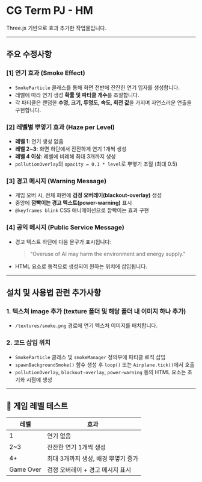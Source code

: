 # CG Term PJ - HM

Three.js 기반으로 효과 추가한 작업물입니다.

---

## 주요 수정사항

### [1] 연기 효과 (Smoke Effect)

- `SmokeParticle` 클래스를 통해 화면 전반에 잔잔한 연기 입자를 생성합니다.
- 레벨에 따라 연기 생성 **확률 및 파티클 개수**를 조절합니다.
- 각 파티클은 랜덤한 **수명, 크기, 투명도, 속도, 회전 값**을 가지며 자연스러운 연출을 구현합니다.

### [2] 레벨별 뿌옇기 효과 (Haze per Level)

- **레벨 1**: 연기 생성 없음
- **레벨 2~3**: 화면 하단에서 잔잔하게 연기 1개씩 생성
- **레벨 4 이상**: 레벨에 비례해 최대 3개까지 생성
- `pollutionOverlay`의 `opacity = 0.1 * level`로 뿌옇기 조절 (최대 0.5)

### [3] 경고 메시지 (Warning Message)

- 게임 오버 시, 전체 화면에 **검정 오버레이(blackout-overlay)** 생성
- 중앙에 **깜빡이는 경고 텍스트(power-warning)** 표시
- `@keyframes blink` CSS 애니메이션으로 깜빡이는 효과 구현

### [4] 공익 메시지 (Public Service Message)

- 경고 텍스트 하단에 다음 문구가 표시됩니다:  
  > "Overuse of AI may harm the environment and energy supply."
- HTML 요소로 동적으로 생성되어 원하는 위치에 삽입됩니다.

---

## 설치 및 사용법 관련 추가사항

### 1. 텍스처 image 추가 (texture 폴더 및 해당 폴더 내 이미지 하나 추가)

- `/textures/smoke.png` 경로에 연기 텍스처 이미지를 배치합니다.

### 2. 코드 삽입 위치

- `SmokeParticle` 클래스 및 `smokeManager` 정의부에 파티클 로직 삽입
- `spawnBackgroundSmoke()` 함수 생성 후 `loop()` 또는 `Airplane.tick()`에서 호출
- `pollutionOverlay`, `blackout-overlay`, `power-warning` 등의 HTML 요소는 초기화 시점에 생성

---

## 🧪 게임 레벨 테스트

| 레벨 | 효과 |
|------|------|
| 1    | 연기 없음 |
| 2~3  | 잔잔한 연기 1개씩 생성 |
| 4+   | 최대 3개까지 생성, 배경 뿌옇기 증가 |
| Game Over | 검정 오버레이 + 경고 메시지 표시 |
